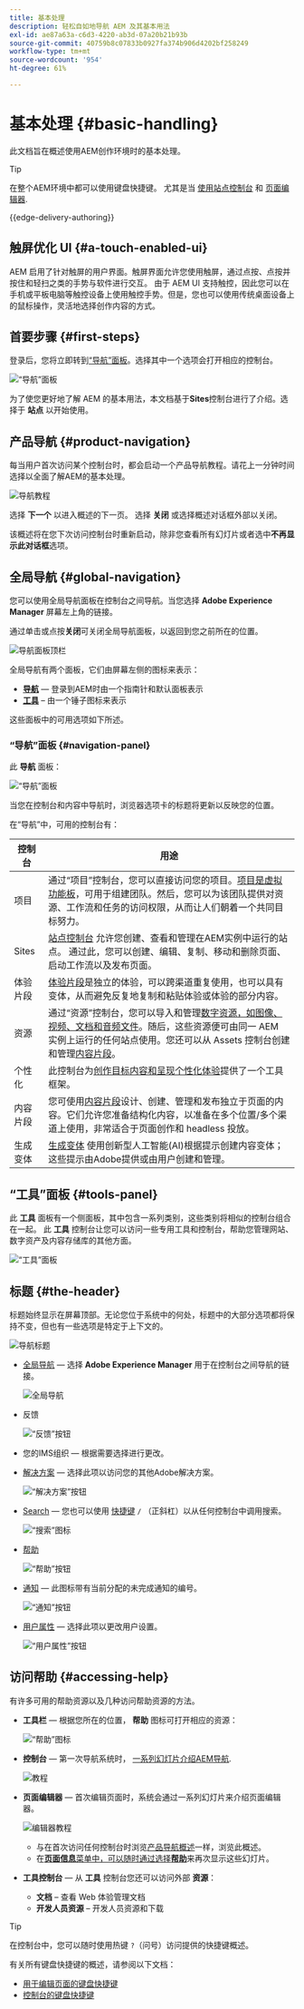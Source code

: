 ```yaml
---
title: 基本处理
description: 轻松自如地导航 AEM 及其基本用法
exl-id: ae87a63a-c6d3-4220-ab3d-07a20b21b93b
source-git-commit: 40759b8c07833b0927fa374b906d4202bf258249
workflow-type: tm+mt
source-wordcount: '954'
ht-degree: 61%

---
```



# 基本处理 {#basic-handling}

此文档旨在概述使用AEM创作环境时的基本处理。

>[!TIP]
>
>在整个AEM环境中都可以使用键盘快捷键。 尤其是当 [使用站点控制台](/help/sites-cloud/authoring/sites-console/keyboard-shortcuts.md) 和 [页面编辑器](/help/sites-cloud/authoring/page-editor/keyboard-shortcuts.md).

{{edge-delivery-authoring}}

## 触屏优化 UI {#a-touch-enabled-ui}

AEM 启用了针对触屏的用户界面。触屏界面允许您使用触屏，通过点按、点按并按住和轻扫之类的手势与软件进行交互。 由于 AEM UI 支持触控，因此您可以在手机或平板电脑等触控设备上使用触控手势。但是，您也可以使用传统桌面设备上的鼠标操作，灵活地选择创作内容的方式。

## 首要步骤 {#first-steps}

登录后，您将立即转到[“导航”面板](#navigation-panel)。选择其中一个选项会打开相应的控制台。

![“导航”面板](assets/basic-handling-navigation.png)

为了使您更好地了解 AEM 的基本用法，本文档基于&#x200B;**Sites**&#x200B;控制台进行了介绍。选择于 **站点** 以开始使用。

## 产品导航 {#product-navigation}

每当用户首次访问某个控制台时，都会启动一个产品导航教程。请花上一分钟时间选择以全面了解AEM的基本处理。

![导航教程](assets/basic-handling-tutorial.png)

选择 **下一个** 以进入概述的下一页。 选择 **关闭** 或选择概述对话框外部以关闭。

该概述将在您下次访问控制台时重新启动，除非您查看所有幻灯片或者选中&#x200B;**不再显示此对话框**&#x200B;选项。

## 全局导航 {#global-navigation}

您可以使用全局导航面板在控制台之间导航。当您选择 **Adobe Experience Manager** 屏幕左上角的链接。

通过单击或点按&#x200B;**关闭**&#x200B;可关闭全局导航面板，以返回到您之前所在的位置。

![导航面板顶栏](assets/basic-handling-navigation-options.png)

全局导航有两个面板，它们由屏幕左侧的图标来表示：

* **[导航](#navigation-panel)**  — 登录到AEM时由一个指南针和默认面板表示
* **[工具](#tools-panel)** – 由一个锤子图标来表示

这些面板中的可用选项如下所述。

### “导航”面板 {#navigation-panel}

此 **导航** 面板：

![“导航”面板](assets/basic-handling-navigation.png)

当您在控制台和内容中导航时，浏览器选项卡的标题将更新以反映您的位置。

在“导航”中，可用的控制台有：

| 控制台 | 用途 |
|---|---|
| 项目 | 通过“项目”控制台，您可以直接访问您的项目。[项目是虚拟功能板](/help/sites-cloud/authoring/projects/overview.md)，可用于组建团队。然后，您可以为该团队提供对资源、工作流和任务的访问权限，从而让人们朝着一个共同目标努力。 |
| Sites | [站点控制台](/help/sites-cloud/authoring/sites-console/introduction.md) 允许您创建、查看和管理在AEM实例中运行的站点。 通过此，您可以创建、编辑、复制、移动和删除页面、启动工作流以及发布页面。 |
| 体验片段 | [体验片段](/help/sites-cloud/authoring/fragments/content-fragments.md)是独立的体验，可以跨渠道重复使用，也可以具有变体，从而避免反复地复制和粘贴体验或体验的部分内容。 |
| 资源 | 通过“资源”控制台，您可以导入和管理[数字资源，如图像、视频、文档和音频文件](/help/assets/overview.md)。随后，这些资源便可由同一 AEM 实例上运行的任何站点使用。您还可以从 Assets 控制台创建和管理[内容片段](/help/assets/content-fragments/content-fragments.md)。 |
| 个性化 | 此控制台为[创作目标内容和呈现个性化体验](/help/sites-cloud/authoring/personalization/overview.md)提供了一个工具框架。 |
| 内容片段 | 您可使用[内容片段](/help/sites-cloud/administering/content-fragments/overview.md)设计、创建、管理和发布独立于页面的内容。它们允许您准备结构化内容，以准备在多个位置/多个渠道上使用，非常适合于页面创作和 headless 投放。 |
| 生成变体 | [生成变体](/help/generative-ai/generate-variations.md) 使用创新型人工智能(AI)根据提示创建内容变体；这些提示由Adobe提供或由用户创建和管理。 |

## “工具”面板 {#tools-panel}

此 **工具** 面板有一个侧面板，其中包含一系列类别，这些类别将相似的控制台组合在一起。 此 **工具** 控制台让您可以访问一些专用工具和控制台，帮助您管理网站、数字资产及内容存储库的其他方面。

![“工具”面板](assets/basic-handling-tools.png)

## 标题 {#the-header}

标题始终显示在屏幕顶部。无论您位于系统中的何处，标题中的大部分选项都将保持不变，但也有一些选项是特定于上下文的。

![导航标题](/help/sites-cloud/authoring/assets/basic-handling-navigation-bar.png)

* [全局导航](#global-navigation)  — 选择 **Adobe Experience Manager** 用于在控制台之间导航的链接。

  ![全局导航](/help/sites-cloud/authoring/assets/basic-handling-global-navigation.png)

* 反馈

  ![“反馈”按钮](/help/sites-cloud/authoring/assets/basic-handling-feedback.png)

* 您的IMS组织 — 根据需要选择进行更改。

* [解决方案](https://www.adobe.com/cn/cn/experience-cloud.html)  — 选择此项以访问您的其他Adobe解决方案。

  ![“解决方案”按钮](/help/sites-cloud/authoring/assets/basic-handling-solutions.png)

* [Search](/help/sites-cloud/authoring/search.md)  — 您也可以使用 [快捷键](/help/sites-cloud/authoring/sites-console/keyboard-shortcuts.md) `/` （正斜杠）以从任何控制台中调用搜索。

  ![“搜索”图标](/help/sites-cloud/authoring/assets/basic-handling-search-icon.png)

* [帮助](#accessing-help)

  ![“帮助”按钮](/help/sites-cloud/authoring/assets/basic-handling-help-icon.png)

* [通知](/help/sites-cloud/authoring/inbox.md)  — 此图标带有当前分配的未完成通知的编号。

  ![“通知”按钮](/help/sites-cloud/authoring/assets/basic-handling-notifications.png)

* [用户属性](/help/sites-cloud/authoring/account-environment.md)  — 选择此项以更改用户设置。

  ![“用户属性”按钮](/help/sites-cloud/authoring/assets/basic-handling-user-properties.png)

## 访问帮助 {#accessing-help}

有许多可用的帮助资源以及几种访问帮助资源的方法。

* **工具栏**  — 根据您所在的位置， **帮助** 图标可打开相应的资源：

  ![“帮助”图标](assets/basic-handling-help.png)

* **控制台**  — 第一次导航系统时， [一系列幻灯片介绍AEM导航](#product-navigation).

  ![教程](assets/basic-handling-console-tutorial.png)

* **页面编辑器**  — 首次编辑页面时，系统会通过一系列幻灯片来介绍页面编辑器。

  ![编辑器教程](assets/basic-handling-editor-tutorial.png)

   * 与在首次访问任何控制台时浏览[产品导航概述](#product-navigation)一样，浏览此概述。
   * 在&#x200B;[**页面信息**&#x200B;菜单中，可以随时通过选择&#x200B;**帮助**](#accessing-help)&#x200B;来再次显示这些幻灯片。

* **工具控制台**  — 从 **工具** 控制台您还可以访问外部 **资源**：

   * **文档** – 查看 Web 体验管理文档
   * **开发人员资源** – 开发人员资源和下载

>[!TIP]
>
>在控制台中，您可以随时使用热键 `?`（问号）访问提供的快捷键概述。
>
>有关所有键盘快捷键的概述，请参阅以下文档：
>
>* [用于编辑页面的键盘快捷键](/help/sites-cloud/authoring/page-editor/keyboard-shortcuts.md)
>* [控制台的键盘快捷键](/help/sites-cloud/authoring/sites-console/keyboard-shortcuts.md)
